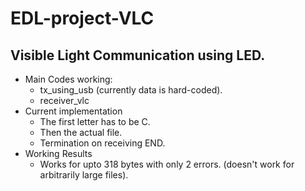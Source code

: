 # EDL-project-VLC
## Visible Light Communication using LED.
* Main Codes working:
  + tx_using_usb (currently data is hard-coded).
  + receiver_vlc
* Current implementation
  + The first letter has to be C.
  + Then the actual file.
  + Termination on receiving END.
* Working Results
  + Works for upto 318 bytes with only 2 errors. (doesn't work for arbitrarily large files).
